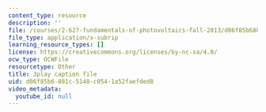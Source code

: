 ```yaml
---
content_type: resource
description: ''
file: /courses/2-627-fundamentals-of-photovoltaics-fall-2013/d06f85b6881c5148c0541a52faefded8_k12GMjtN8aA.srt
file_type: application/x-subrip
learning_resource_types: []
license: https://creativecommons.org/licenses/by-nc-sa/4.0/
ocw_type: OCWFile
resourcetype: Other
title: 3play caption file
uid: d06f85b6-881c-5148-c054-1a52faefded8
video_metadata:
  youtube_id: null
---
```

